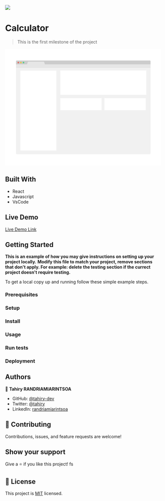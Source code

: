 ![](https://img.shields.io/badge/Microverse-blueviolet)

# Calculator

> This is the first milestone of the project

![screenshot](./app_screenshot.png)



## Built With

- React
- Javascript
- VsCode

## Live Demo

[Live Demo Link](https://reactcalculapp.herokuapp.com/)


## Getting Started

**This is an example of how you may give instructions on setting up your project locally.**
**Modify this file to match your project, remove sections that don't apply. For example: delete the testing section if the currect project doesn't require testing.**


To get a local copy up and running follow these simple example steps.

### Prerequisites

### Setup

### Install

### Usage

### Run tests

### Deployment



## Authors

👤 **Tahiry RANDRIAMIARINTSOA**

- GitHub: [@tahiry-dev](https://github.com/tahiry-dev)
- Twitter: [@tahiry](https://twitter.com/Tahiry94825074)
- LinkedIn: [randriamiarintsoa](https://www.linkedin.com/in/tahiry-randriamiarintsoa/)

## 🤝 Contributing

Contributions, issues, and feature requests are welcome!

## Show your support

Give a ⭐️ if you like this project!
fs
## 📝 License

This project is [MIT](lic.url) licensed.
